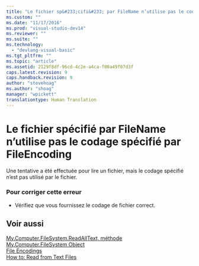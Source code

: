 ```yaml
---
title: "Le fichier sp&#233;cifi&#233; par FileName n’utilise pas le codage sp&#233;cifi&#233; par FileEncoding | Microsoft Docs"
ms.custom: ""
ms.date: "11/17/2016"
ms.prod: "visual-studio-dev14"
ms.reviewer: ""
ms.suite: ""
ms.technology: 
  - "devlang-visual-basic"
ms.tgt_pltfrm: ""
ms.topic: "article"
ms.assetid: 2129f8df-96cd-4c2e-a4ca-f08a49f07d3f
caps.latest.revision: 9
caps.handback.revision: 9
author: "stevehoag"
ms.author: "shoag"
manager: "wpickett"
translationtype: Human Translation
---
```

# Le fichier sp&#233;cifi&#233; par FileName n’utilise pas le codage sp&#233;cifi&#233; par FileEncoding
Une tentative a été effectuée pour lire un fichier, mais le codage spécifié n’est pas utilisé par le fichier.  
  
### Pour corriger cette erreur  
  
-   Vérifiez que vous fournissez le codage de fichier correct.  
  
## Voir aussi  
 [My.Computer.FileSystem.ReadAllText, méthode](http://msdn.microsoft.com/fr-fr/3a7ac8be-fb1d-4087-bc65-167d6754d57f)   
 [My.Computer.FileSystem Object](../../visual-basic/language-reference/objects/my-computer-filesystem-object.md)   
 [File Encodings](../../visual-basic/developing-apps/programming/drives-directories-files/file-encodings.md)   
 [How to: Read from Text Files](../../visual-basic/developing-apps/programming/drives-directories-files/how-to-read-from-text-files.md)